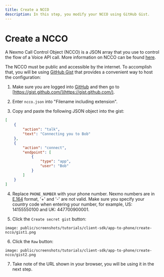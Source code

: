 ```yaml
---
title: Create a NCCO
description: In this step, you modify your NCCO using GitHub Gist.
---
```


# Create a NCCO

A Nexmo Call Control Object (NCCO) is a JSON array that you use to control the flow of a Voice API call. More information on NCCO can be found [here](/voice/voice-api/ncco-reference).

The NCCO must be public and accessible by the internet. To accomplish that, you will be using [GitHub Gist](https://gist.github.com/) that provides a convenient way to host the configuration:

1) Make sure you are logged into [GitHub](https://github.com) and then go to [https://gist.github.com/](https://gist.github.com/).

2) Enter `ncco.json` into "Filename including extension".
   
3) Copy and paste the following JSON object into the gist:

```json
[
    {
        "action": "talk",
        "text": "Connecting you to Bob"
    },
    {
        "action": "connect",
        "endpoint": [
            {
                "type": "app",
                "user": "Bob"
            }
        ]
    }
]
```

4) Replace `PHONE_NUMBER` with your phone number. Nexmo numbers are in [E.164](/concepts/guides/glossary#e-164-format) format, '+' and '-' are not valid. Make sure you specify your country code when entering your number, for example, US: 14155550100 and UK: 447700900001.

5) Click the `Create secret gist` button:

```screenshot
image: public/screenshots/tutorials/client-sdk/app-to-phone/create-ncco/gist1.png
```

6) Click the `Raw` button:

```screenshot
image: public/screenshots/tutorials/client-sdk/app-to-phone/create-ncco/gist2.png
```

7) Take note of the URL shown in your browser, you will be using it in the next step.
